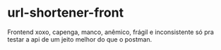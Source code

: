 # url-shortener-front
Frontend xoxo, capenga, manco, anêmico, frágil e inconsistente só pra testar a api de um jeito melhor do que o postman.
